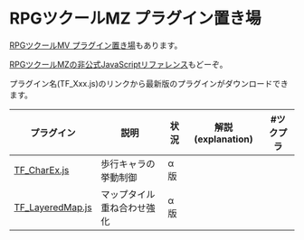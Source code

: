 # RPGツクールMZ プラグイン置き場

[RPGツクールMV プラグイン置き場](https://github.com/tonbijp/RPGMakerMV)もあります。

[RPGツクールMZの非公式JavaScriptリファレンス](https://github.com/tonbijp/RPGMakerMZ/blob/master/Reference/README.md)もどーぞ。

プラグイン名(TF_Xxx.js)のリンクから最新版のプラグインがダウンロードできます。

|プラグイン|説明|状況|解説(explanation)|#ツクプラ|
|---|---|---|---|---|
| [TF_CharEx.js](https://github.com/tonbijp/RPGMakerMZ/blob/master/TF_CharEx.js) | 歩行キャラの挙動制御 | α版 | |
| [TF_LayeredMap.js](https://github.com/tonbijp/RPGMakerMZ/blob/master/TF_LayeredMap.js) | マップタイル重ね合わせ強化 | α版 | |
